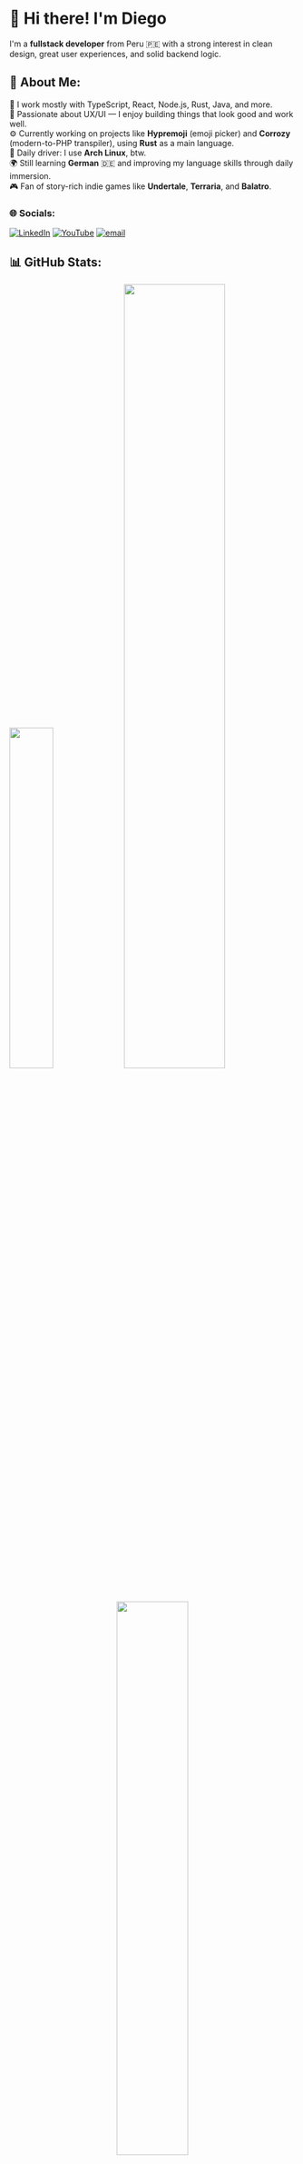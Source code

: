# 👋 Hi there! I'm Diego

I'm a **fullstack developer** from Peru 🇵🇪 with a strong interest in clean design, great user experiences, and solid backend logic.

## 💫 About Me:
🧠 I work mostly with TypeScript, React, Node.js, Rust, Java, and more.  <br>🎨 Passionate about UX/UI — I enjoy building things that look good and work well.  <br>⚙️ Currently working on projects like **Hypremoji** (emoji picker) and **Corrozy** (modern-to-PHP transpiler), using **Rust** as a main language.  <br>🐧 Daily driver: I use **Arch Linux**, btw. <br>🌍 Still learning **German** 🇩🇪 and improving my language skills through daily immersion.  <br>🎮 Fan of story-rich indie games like **Undertale**, **Terraria**, and **Balatro**.  

### 🌐 Socials:
[![LinkedIn](https://img.shields.io/badge/LinkedIn-%230077B5.svg?logo=linkedin&logoColor=white)](https://linkedin.com/in/musagy) [![YouTube](https://img.shields.io/badge/YouTube-%23FF0000.svg?logo=YouTube&logoColor=white)](https://youtube.com/@@MusagyDev) [![email](https://img.shields.io/badge/Email-D14836?logo=gmail&logoColor=white)](mailto:diegomusagy@gmail.com) 

## 📊 GitHub Stats:

<div width="100%">
  <img width="39.2%" src="https://github-readme-stats.vercel.app/api/top-langs/?username=Musagy&layout=compact&langs_count=8&theme=codeSTACKr" />
  <img width="59.5%" src="https://github-readme-stats.vercel.app/api?username=Musagy&show_icons=true&rank_icon=github&theme=codeSTACKr&include_all_commits=true&count_private=true" />
</div>

<div align="center" width="100%">
  
  <img width="50%" src="https://nirzak-streak-stats.vercel.app/?user=Musagy&theme=codeSTACKr&hide_border=false"/>

</div>

### 🏆 GitHub Trophies
![](https://github-profile-trophy.vercel.app/?username=Musagy&theme=darkhub&no-frame=false&no-bg=false&margin-w=4)
  
## 💻 Tech Stack:
### 🌐 Web Development
#### Base Languages (Vanilla)
![HTML5](https://img.shields.io/badge/html5-%23E34F26.svg?style=for-the-badge&logo=html5&logoColor=white) ![CSS3](https://img.shields.io/badge/css3-%231572B6.svg?style=for-the-badge&logo=css3&logoColor=white) ![JavaScript](https://img.shields.io/badge/javascript-%23323330.svg?style=for-the-badge&logo=javascript&logoColor=%23F7DF1E) ![TypeScript](https://img.shields.io/badge/typescript-%23007ACC.svg?style=for-the-badge&logo=typescript&logoColor=white)

#### Frontend Frameworks and Libraries
![React](https://img.shields.io/badge/react-%2320232a.svg?style=for-the-badge&logo=react&logoColor=%2361DAFB) ![Vue.js](https://img.shields.io/badge/vue.js-%2335495e.svg?style=for-the-badge&logo=vuedotjs&logoColor=%234FC08D) ![Angular](https://img.shields.io/badge/angular-%23DD0031.svg?style=for-the-badge&logo=angular&logoColor=white)

#### Meta-frameworks
![Next JS](https://img.shields.io/badge/Next-black?style=for-the-badge&logo=next.js&logoColor=white) ![Nuxt JS](https://img.shields.io/badge/Nuxt-002E3B?style=for-the-badge&logo=nuxt.js&logoColor=#00DC82) ![Astro](https://img.shields.io/badge/astro-%232C2052.svg?style=for-the-badge&logo=astro&logoColor=white)

#### Tools and Complementary Libraries
![React Router](https://img.shields.io/badge/React_Router-CA4245?style=for-the-badge&logo=react-router&logoColor=white) ![React Query](https://img.shields.io/badge/-React%20Query-FF4154?style=for-the-badge&logo=react%20query&logoColor=white) ![Redux](https://img.shields.io/badge/redux-%23593d88.svg?style=for-the-badge&logo=redux&logoColor=white) ![TailwindCSS](https://img.shields.io/badge/tailwindcss-%2338B2AC.svg?style=for-the-badge&logo=tailwind-css&logoColor=white)

#### Web Development Tools
![Vite](https://img.shields.io/badge/vite-%23646CFF.svg?style=for-the-badge&logo=vite&logoColor=white) ![NPM](https://img.shields.io/badge/NPM-%23CB3837.svg?style=for-the-badge&logo=npm&logoColor=white) ![PNPM](https://img.shields.io/badge/pnpm-%234a4a4a.svg?style=for-the-badge&logo=pnpm&logoColor=f69220)

#### Web Backend
![NodeJS](https://img.shields.io/badge/node.js-6DA55F?style=for-the-badge&logo=node.js&logoColor=white) ![Express.js](https://img.shields.io/badge/express.js-%23404d59.svg?style=for-the-badge&logo=express&logoColor=%2361DAFB)

#### Hosting and Deployment
![Vercel](https://img.shields.io/badge/vercel-%23000000.svg?style=for-the-badge&logo=vercel&logoColor=white) ![Firebase](https://img.shields.io/badge/firebase-%23039BE5.svg?style=for-the-badge&logo=firebase)

### 💻 Systems Development

#### Programming Languages
![Python](https://img.shields.io/badge/python-3670A0?style=for-the-badge&logo=python&logoColor=ffdd54) ![Java](https://img.shields.io/badge/java-%23ED8B00.svg?style=for-the-badge&logo=openjdk&logoColor=white) ![Rust](https://img.shields.io/badge/rust-%23000000.svg?style=for-the-badge&logo=rust&logoColor=white)

#### Backend Frameworks
![FastAPI](https://img.shields.io/badge/FastAPI-005571?style=for-the-badge&logo=fastapi) ![Spring](https://img.shields.io/badge/spring-%236DB33F.svg?style=for-the-badge&logo=spring&logoColor=white)

#### Desktop/Cross-platform Development
![Tauri](https://img.shields.io/badge/tauri-%2324C8DB.svg?style=for-the-badge&logo=tauri&logoColor=%23FFFFFF)

### 🛠️ Development Tools

#### Version Control
![Git](https://img.shields.io/badge/git-%23F05033.svg?style=for-the-badge&logo=git&logoColor=white) ![GitHub](https://img.shields.io/badge/github-%23121011.svg?style=for-the-badge&logo=github&logoColor=white)

#### DevOps and Containers
![Docker](https://img.shields.io/badge/docker-%230db7ed.svg?style=for-the-badge&logo=docker&logoColor=white)

#### Project Management
![Jira](https://img.shields.io/badge/jira-%230A0FFF.svg?style=for-the-badge&logo=jira&logoColor=white) ![Notion](https://img.shields.io/badge/Notion-%23000000.svg?style=for-the-badge&logo=notion&logoColor=white)

### 🎨 Design
![Figma](https://img.shields.io/badge/figma-%23F24E1E.svg?style=for-the-badge&logo=figma&logoColor=white) ![Adobe Photoshop](https://img.shields.io/badge/adobe%20photoshop-%2331A8FF.svg?style=for-the-badge&logo=adobe%20photoshop&logoColor=white) ![Adobe Illustrator](https://img.shields.io/badge/adobe%20illustrator-%23FF9A00.svg?style=for-the-badge&logo=adobe%20illustrator&logoColor=white)

---

<div align="center">

### 💰 You can help me by Donating
[![BuyMeACoffee](https://img.shields.io/badge/Buy%20Me%20a%20Coffee-ffdd00?style=for-the-badge&logo=buy-me-a-coffee&logoColor=black)](https://buymeacoffee.com/musagy)

</div>
